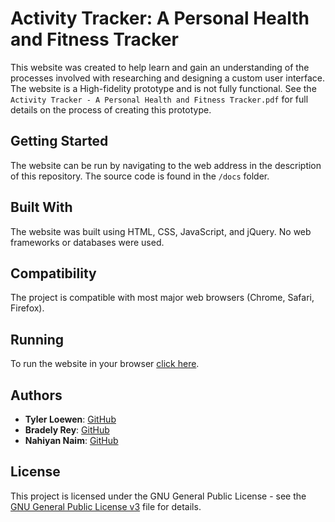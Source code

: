 # Activity Tracker: A Personal Health and Fitness Tracker

This website was created to help learn and gain an understanding of the processes involved with researching and designing a custom user interface. The website is a High-fidelity prototype and is not fully functional. See the `Activity Tracker - A Personal Health and Fitness Tracker.pdf` for full details on the process of creating this prototype.

## Getting Started

The website can be run by navigating to the web address in the description of this repository. The source code is found in the `/docs` folder.

## Built With

The website was built using HTML, CSS, JavaScript, and jQuery. No web frameworks or databases were used.

## Compatibility

The project is compatible with most major web browsers (Chrome, Safari, Firefox).

## Running

To run the website in your browser [click here](https://tylerloewen.me/Activity-Tracker/).

## Authors

* **Tyler Loewen**: [GitHub](https://github.com/TylerLoewen)
* **Bradely Rey**: [GitHub](https://github.com/bradleyrrr)
* **Nahiyan Naim**: [GitHub](https://github.com/nahiyannaim)

## License

This project is licensed under the GNU General Public License - see the [GNU General Public License v3](GNU\sGeneral\sPublic\sLicense\sv3.txt) file for details.
